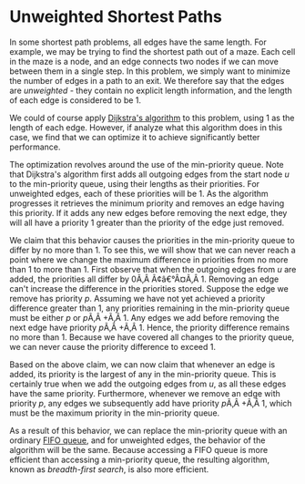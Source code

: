 # Unweighted Shortest Paths

In some shortest path problems, all edges have the same length. For
example, we may be trying to find the shortest path out of a maze. Each
cell in the maze is a node, and an edge connects two nodes if we can
move between them in a single step. In this problem, we simply want to
minimize the number of edges in a path to an exit. We therefore say that
the edges are *unweighted* - they contain no explicit length
information, and the length of each edge is considered to be 1.

We could of course apply [Dijkstra's
algorithm](/~rhowell/DataStructures/redirect/shortest-paths) to this
problem, using 1 as the length of each edge. However, if analyze what
this algorithm does in this case, we find that we can optimize it to
achieve significantly better performance.

The optimization revolves around the use of the min-priority queue. Note
that Dijkstra's algorithm first adds all outgoing edges from the start
node *u* to the min-priority queue, using their lengths as their
priorities. For unweighted edges, each of these priorities will be 1. As
the algorithm progresses it retrieves the minimum priority and removes
an edge having this priority. If it adds any new edges before removing
the next edge, they will all have a priority 1 greater than the priority
of the edge just removed.

We claim that this behavior causes the priorities in the min-priority
queue to differ by no more than 1. To see this, we will show that we can
never reach a point where we change the maximum difference in priorities
from no more than 1 to more than 1. First observe that when the outgoing
edges from *u* are added, the priorities all differ by
0Ã‚Â Ã¢â€°Â¤Ã‚Â 1. Removing an edge can't increase the
difference in the priorities stored. Suppose the edge we remove has
priority *p*. Assuming we have not yet achieved a priority difference
greater than 1, any priorities remaining in the min-priority queue must
be either *p* or *p*Ã‚Â +Ã‚Â 1. Any edges we add before removing the
next edge have priority *p*Ã‚Â +Ã‚Â 1. Hence, the priority difference
remains no more than 1. Because we have covered all changes to the
priority queue, we can never cause the priority difference to exceed 1.

Based on the above claim, we can now claim that whenever an edge is
added, its priority is the largest of any in the min-priority queue.
This is certainly true when we add the outgoing edges from *u*, as all
these edges have the same priority. Furthermore, whenever we remove an
edge with priority *p*, any edges we subsequently add have priority
*p*Ã‚Â +Ã‚Â 1, which must be the maximum priority in the min-priority
queue.

As a result of this behavior, we can replace the min-priority queue with
an ordinary [FIFO queue](/~rhowell/DataStructures/redirect/queues), and
for unweighted edges, the behavior of the algorithm will be the same.
Because accessing a FIFO queue is more efficient than accessing a
min-priority queue, the resulting algorithm, known as *breadth-first
search*, is also more efficient.
